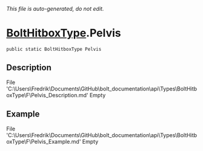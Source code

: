 *This file is auto-generated, do not edit.*

# [BoltHitboxType](Types/BoltHitboxType.md).Pelvis
`public static BoltHitboxType Pelvis`
## Description
File 'C:\Users\Fredrik\Documents\GitHub\bolt_documentation\api\Types\BoltHitboxType\F\Pelvis_Description.md' Empty
## Example
File 'C:\Users\Fredrik\Documents\GitHub\bolt_documentation\api\Types\BoltHitboxType\F\Pelvis_Example.md' Empty
